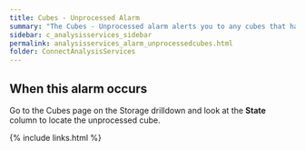```yaml
---
title: Cubes - Unprocessed Alarm
summary: "The Cubes - Unprocessed alarm alerts you to any cubes that have not been processed."
sidebar: c_analysisservices_sidebar
permalink: analysisservices_alarm_unprocessedcubes.html
folder: ConnectAnalysisServices
---
```



## When this alarm occurs

Go to the Cubes page on the Storage drilldown and look at the **State** column to locate the unprocessed cube.


{% include links.html %}
﻿
